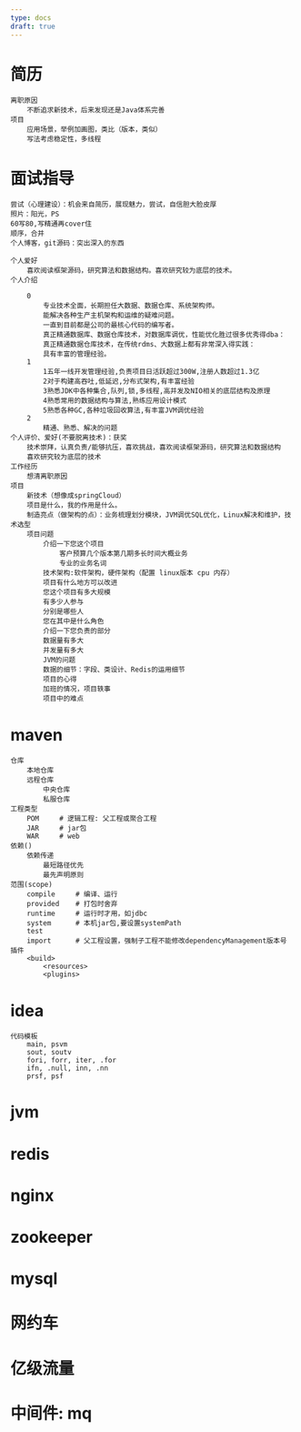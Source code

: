 ```yaml
---
type: docs
draft: true
---
```

# 简历
	离职原因
		不断追求新技术，后来发现还是Java体系完善
	项目
		应用场景，举例加画图，类比（版本，类似）
		写法考虑稳定性，多线程

# 面试指导
	尝试（心理建设）：机会来自简历，展现魅力，尝试，自信胆大脸皮厚
	照片：阳光，PS
	60写80,写精通再cover住
	顺序，合并
	个人博客，git源码：突出深入的东西

	个人爱好
		喜欢阅读框架源码，研究算法和数据结构。喜欢研究较为底层的技术。
	个人介绍

		0
			专业技术全面，长期担任大数据、数据仓库、系统架构师。
			能解决各种生产主机架构和运维的疑难问题。
			一直到目前都是公司的最核心代码的编写者。
			真正精通数据库、数据仓库技术，对数据库调优，性能优化胜过很多优秀得dba：
			真正精通数据仓库技术，在传统rdms、大数据上都有非常深入得实践：
			具有丰富的管理经验。
		1
			1五年一线开发管理经验,负责项目日活跃超过300W,注册人数超过1.3亿
			2对于构建高吞吐,低延迟,分布式架构,有丰富经验
			3熟悉JDK中各种集合,队列,锁,多线程,高并发及NIO相关的底层结构及原理
			4熟悉常用的数据结构与算法,熟练应用设计模式
			5熟悉各种GC,各种垃圾回收算法,有丰富JVM调优经验
		2
			精通、熟悉、解决的问题
	个人评价、爱好(不要脱离技术)：获奖 
		技术崇拜，认真负责/能够抗压，喜欢挑战，喜欢阅读框架源码，研究算法和数据结构
		喜欢研究较为底层的技术
	工作经历
		想清离职原因
	项目
		新技术（想像成springCloud）
		项目是什么，我的作用是什么。
		制造亮点（做架构的点）：业务梳理划分模块，JVM调优SQL优化，Linux解决和维护，技术选型
		项目问题
			介绍一下您这个项目
				客户预算几个版本第几期多长时间大概业务
				专业的业务名词
			技术架构:软件架构，硬件架构（配置 linux版本 cpu 内存）
			项目有什么地方可以改进
			您这个项目有多大规模
			有多少人参与
			分别是哪些人
			您在其中是什么角色
			介绍一下您负责的部分
			数据量有多大
			并发量有多大
			JVM的问题
			数据的细节：字段、类设计、Redis的运用细节
			项目的心得
			加班的情况，项目轶事
			项目中的难点
# maven
	仓库
		本地仓库
		远程仓库
			中央仓库
			私服仓库
	工程类型
		POM		# 逻辑工程: 父工程或聚合工程
		JAR		# jar包
		WAR		# web
	依赖()
		依赖传递
			最短路径优先
			最先声明原则	
	范围(scope)
		compile		# 编译、运行
		provided	# 打包时舍弃
		runtime		# 运行时才用，如jdbc
		system		# 本机jar包,要设置systemPath
		test
		import		# 父工程设置，强制子工程不能修改dependencyManagement版本号
	插件
		<build>
			<resources>
			<plugins>

# idea
	代码模板
		main, psvm
		sout, soutv
		fori, forr, iter, .for
		ifn, .null, inn, .nn
		prsf, psf

# jvm
# redis
# nginx
# zookeeper
# mysql
# 网约车
# 亿级流量
# 中间件: mq
